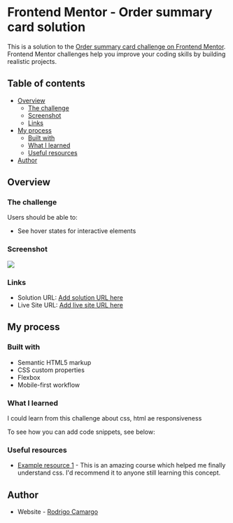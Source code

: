 # Frontend Mentor - Order summary card solution

This is a solution to the [Order summary card challenge on Frontend Mentor](https://www.frontendmentor.io/challenges/order-summary-component-QlPmajDUj). Frontend Mentor challenges help you improve your coding skills by building realistic projects. 

## Table of contents

- [Overview](#overview)
  - [The challenge](#the-challenge)
  - [Screenshot](#screenshot)
  - [Links](#links)
- [My process](#my-process)
  - [Built with](#built-with)
  - [What I learned](#what-i-learned)
  - [Useful resources](#useful-resources)
- [Author](#author)



## Overview

### The challenge

Users should be able to:

- See hover states for interactive elements

### Screenshot

![](C:\Users\rodrigo.godoy\Desktop\order-summary\images\challenge1.jpg)





### Links

- Solution URL: [Add solution URL here](https://github.com/rodrigocamargo854/order-summary)
- Live Site URL: [Add live site URL here](https://order-summary-ljmxeruoq-challenge1frontmenthor.vercel.app/)

## My process

### Built with

- Semantic HTML5 markup
- CSS custom properties
- Flexbox
- Mobile-first workflow


### What I learned


I could learn from this challenge about css, html ae responsiveness

To see how you can add code snippets, see below:


### Useful resources


- [Example resource 1](https://www.udemy.com/course/css-bootcamp-master-in-css-including-css-grid-flexbox/learn/lecture/10844296#overview) - This is an amazing course which helped me finally understand css. I'd recommend it to anyone still learning this concept.

## Author

- Website - [Rodrigo Camargo](https://github.com/rodrigocamargo854)




